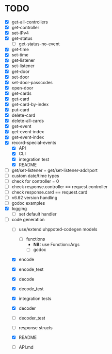 # TODO

- [x] get-all-controllers
- [x] get-controller
- [x] set-IPv4
- [x] get-status
   - [ ] get-status-no-event
- [x] get-time
- [x] set-time
- [x] get-listener
- [x] set-listener
- [x] get-door
- [x] set-door
- [x] set-door-passcodes
- [x] open-door
- [x] get-cards
- [x] get-card
- [x] get-card-by-index
- [x] put-card
- [x] delete-card
- [x] delete-all-cards
- [x] get-event
- [x] get-event-index
- [x] get-event-index
- [x] record-special-events
   - [x] API
   - [x] CLI
   - [x] integration test
   - [x] README

- [ ] get/set-listener + get/set-listener-addrport
- [ ] custom date/time types
- [ ] check for controller = 0
- [ ] check response.controller == request.controller
- [ ] check response.card == request.card
- [ ] v6.62 version handling
- [ ] godoc examples
- [x] logging
    - [ ] set default handler

- [ ] code generation
   - [ ] use/extend uhppoted-codegen models
      - [ ] functions
         - **NB:** use Function::Args
         - [ ] godoc

   - [x] encode
   - [x] encode_test
   - [x] decode
   - [x] decode_test
   - [x] integration tests
   - [x] decoder
   - [ ] decoder_test
   - [ ] response structs
   - [x] README
   - [ ] API.md

